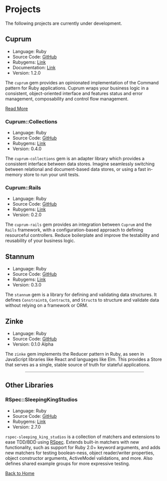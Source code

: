 ---
---

# Projects

The following projects are currently under development.

## Cuprum

- Language: Ruby
- Source Code: [GitHub](https://github.com/sleepingkingstudios/cuprum)
- Rubygems: [Link](https://rubygems.org/gems/cuprum)
- Documentation: [Link](http://www.sleepingkingstudios.com/cuprum/)
- Version: 1.2.0

The `cuprum` gem provides an opinionated implementation of the Command pattern for Ruby applications. Cuprum wraps your business logic in a consistent, object-oriented interface and features status and error management, composability and control flow management.

[<i class="fa fa-fw fa-arrow-right"></i> Read More](https://github.com/sleepingkingstudios/cuprum#readme)

### Cuprum::Collections

- Language: Ruby
- Source Code: [GitHub](https://github.com/sleepingkingstudios/cuprum-collections)
- Rubygems: [Link](https://rubygems.org/gems/cuprum-collections)
- Version: 0.4.0

The `cuprum-collections` gem is an adapter library which provides a consistent interface between data stores. Imagine seamlessly switching between relational and document-based data stores, or using a fast in-memory store to run your unit tests.

### Cuprum::Rails

- Language: Ruby
- Source Code: [GitHub](https://github.com/sleepingkingstudios/cuprum-rails)
- Rubygems: [Link](https://rubygems.org/gems/cuprum-rails)
- Version: 0.2.0

The `cuprum-rails` gem provides an integration between `Cuprum` and the `Rails` framework, with a configuration-based approach to defining resourceful controllers. Reduce boilerplate and improve the testability and reusability of your business logic.

## Stannum

- Language: Ruby
- Source Code: [GitHub](https://github.com/sleepingkingstudios/stannum/)
- Rubygems: [Link](https://rubygems.org/gems/stannum)
- Version: 0.3.0

The `stannum` gem is a library for defining and validating data structures. It defines `Constraint`s, `Contract`s, and `Struct`s to structure and validate data without relying on a framework or ORM.

## Zinke

- Language: Ruby
- Source Code: [GitHub](https://github.com/sleepingkingstudios/zinke)
- Version: 0.1.0 Alpha

The `zinke` gem implements the Reducer pattern in Ruby, as seen in JavaScript libraries like React and languages like Elm. This provides a Store that serves as a single, stable source of truth for stateful applications.

<hr style="margin: 0 auto 1em; max-width: 75%; opacity: 0.5;" />

## Other Libraries

### RSpec::SleepingKingStudios

- Language: Ruby
- Source Code: [GitHub](https://github.com/sleepingkingstudios/rspec-sleeping_king_studios)
- Rubygems: [Link](https://rubygems.org/gems/rspec-sleeping_king_studios)
- Version: 2.7.0

`rspec-sleeping_king_studios` is a collection of matchers and extensions to ease TDD/BDD using [RSpec](http://rspec.info/). Extends built-in matchers with new functionality, such as support for Ruby 2.0+ keyword arguments, and adds new matchers for testing boolean-ness, object reader/writer properties, object constructor arguments, ActiveModel validations, and more. Also defines shared example groups for more expressive testing.

[<i class="fa fa-fw fa-home"></i> Back to Home](/)

